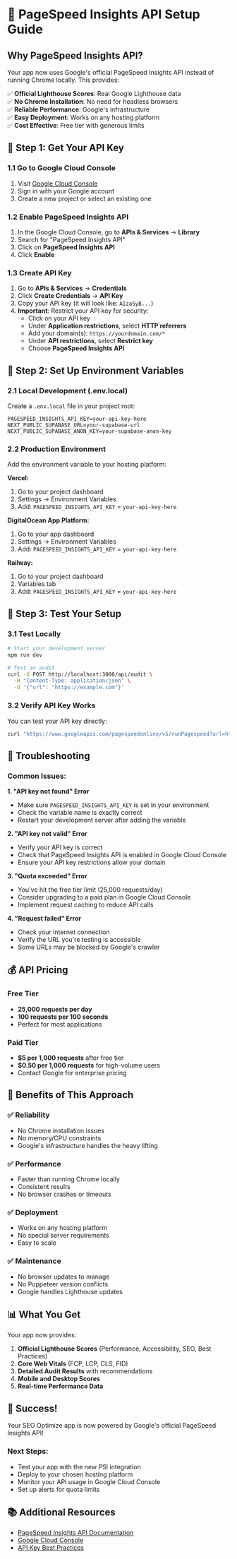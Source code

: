 # 🔑 PageSpeed Insights API Setup Guide

## Why PageSpeed Insights API?

Your app now uses Google's official PageSpeed Insights API instead of running Chrome locally. This provides:

✅ **Official Lighthouse Scores**: Real Google Lighthouse data  
✅ **No Chrome Installation**: No need for headless browsers  
✅ **Reliable Performance**: Google's infrastructure  
✅ **Easy Deployment**: Works on any hosting platform  
✅ **Cost Effective**: Free tier with generous limits  

## 🎯 Step 1: Get Your API Key

### 1.1 Go to Google Cloud Console
1. Visit [Google Cloud Console](https://console.cloud.google.com/)
2. Sign in with your Google account
3. Create a new project or select an existing one

### 1.2 Enable PageSpeed Insights API
1. In the Google Cloud Console, go to **APIs & Services** → **Library**
2. Search for "PageSpeed Insights API"
3. Click on **PageSpeed Insights API**
4. Click **Enable**

### 1.3 Create API Key
1. Go to **APIs & Services** → **Credentials**
2. Click **Create Credentials** → **API Key**
3. Copy your API key (it will look like: `AIzaSyB...`)
4. **Important**: Restrict your API key for security:
   - Click on your API key
   - Under **Application restrictions**, select **HTTP referrers**
   - Add your domain(s): `https://yourdomain.com/*`
   - Under **API restrictions**, select **Restrict key**
   - Choose **PageSpeed Insights API**

## 🎯 Step 2: Set Up Environment Variables

### 2.1 Local Development (.env.local)
Create a `.env.local` file in your project root:

```env
PAGESPEED_INSIGHTS_API_KEY=your-api-key-here
NEXT_PUBLIC_SUPABASE_URL=your-supabase-url
NEXT_PUBLIC_SUPABASE_ANON_KEY=your-supabase-anon-key
```

### 2.2 Production Environment
Add the environment variable to your hosting platform:

**Vercel:**
1. Go to your project dashboard
2. Settings → Environment Variables
3. Add: `PAGESPEED_INSIGHTS_API_KEY` = `your-api-key-here`

**DigitalOcean App Platform:**
1. Go to your app dashboard
2. Settings → Environment Variables
3. Add: `PAGESPEED_INSIGHTS_API_KEY` = `your-api-key-here`

**Railway:**
1. Go to your project dashboard
2. Variables tab
3. Add: `PAGESPEED_INSIGHTS_API_KEY` = `your-api-key-here`

## 🎯 Step 3: Test Your Setup

### 3.1 Test Locally
```bash
# Start your development server
npm run dev

# Test an audit
curl -X POST http://localhost:3000/api/audit \
  -H "Content-Type: application/json" \
  -d '{"url": "https://example.com"}'
```

### 3.2 Verify API Key Works
You can test your API key directly:

```bash
curl "https://www.googleapis.com/pagespeedonline/v5/runPagespeed?url=https://example.com&key=YOUR_API_KEY"
```

## 🔧 Troubleshooting

### Common Issues:

**1. "API key not found" Error**
- Make sure `PAGESPEED_INSIGHTS_API_KEY` is set in your environment
- Check the variable name is exactly correct
- Restart your development server after adding the variable

**2. "API key not valid" Error**
- Verify your API key is correct
- Check that PageSpeed Insights API is enabled in Google Cloud Console
- Ensure your API key restrictions allow your domain

**3. "Quota exceeded" Error**
- You've hit the free tier limit (25,000 requests/day)
- Consider upgrading to a paid plan in Google Cloud Console
- Implement request caching to reduce API calls

**4. "Request failed" Error**
- Check your internet connection
- Verify the URL you're testing is accessible
- Some URLs may be blocked by Google's crawler

## 💰 API Pricing

### Free Tier
- **25,000 requests per day**
- **100 requests per 100 seconds**
- Perfect for most applications

### Paid Tier
- **$5 per 1,000 requests** after free tier
- **$0.50 per 1,000 requests** for high-volume users
- Contact Google for enterprise pricing

## 🚀 Benefits of This Approach

### ✅ **Reliability**
- No Chrome installation issues
- No memory/CPU constraints
- Google's infrastructure handles the heavy lifting

### ✅ **Performance**
- Faster than running Chrome locally
- Consistent results
- No browser crashes or timeouts

### ✅ **Deployment**
- Works on any hosting platform
- No special server requirements
- Easy to scale

### ✅ **Maintenance**
- No browser updates to manage
- No Puppeteer version conflicts
- Google handles Lighthouse updates

## 📊 What You Get

Your app now provides:

1. **Official Lighthouse Scores** (Performance, Accessibility, SEO, Best Practices)
2. **Core Web Vitals** (FCP, LCP, CLS, FID)
3. **Detailed Audit Results** with recommendations
4. **Mobile and Desktop Scores**
5. **Real-time Performance Data**

## 🎉 Success!

Your SEO Optimize app is now powered by Google's official PageSpeed Insights API!

### Next Steps:
- Test your app with the new PSI integration
- Deploy to your chosen hosting platform
- Monitor your API usage in Google Cloud Console
- Set up alerts for quota limits

## 📚 Additional Resources

- [PageSpeed Insights API Documentation](https://developers.google.com/speed/docs/insights/v5/get-started)
- [Google Cloud Console](https://console.cloud.google.com/)
- [API Key Best Practices](https://cloud.google.com/docs/authentication/api-keys)






